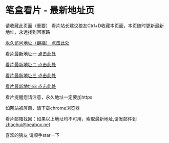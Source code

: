 # 笔盒看片 - 最新地址页

请收藏此页面（重要）
看片站长建议狼友Ctrl+D收藏本页面，本页随时更新最新地址，永远找到回家路

[永久访问地址（翻牆） 点击此处](https://beabox.net/)

[看片最新地址一 点击此处](https://bhg1j1f4n1z9.shop)

[看片最新地址二 点击此处](https://bha8d2y6i1x5.shop)

[看片最新地址三 点击此处](https://bhs6n0f9d1e3.shop)

[看片最新地址四 点击此处](https://bhf7r4d7z3v9.shop)

看片提醒您请注意，永久地址一定要加https

如网站被屏蔽，请下载chrome浏览器

看片邮箱找回：如果以上地址均不可用，索取最新地址,请发邮件到 zhaohui@beabox.net

喜欢的狼友 请顺手star一下